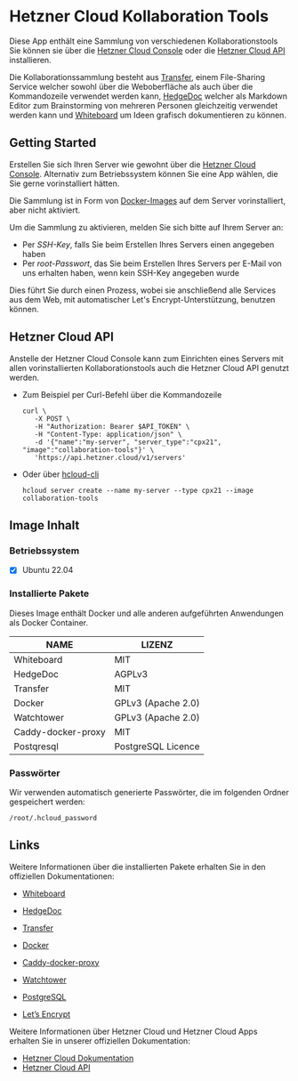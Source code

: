 # Hetzner Cloud Kollaboration Tools

Diese App enthält eine Sammlung von verschiedenen Kollaborationstools
Sie können sie über die [Hetzner Cloud Console](https://console.hetzner.cloud) oder die [Hetzner Cloud API](https://docs.hetzner.cloud/#servers-create-a-server) installieren.

Die Kollaborationssammlung besteht aus [Transfer](https://transfer.sh/), einem File-Sharing Service welcher sowohl über die Weboberfläche als auch über die Kommandozeile verwendet werden kann, [HedgeDoc](https://hedgedoc.org/) welcher als Markdown Editor zum Brainstorming von mehreren Personen gleichzeitig verwendet werden kann und [Whiteboard](https://github.com/cracker0dks/whiteboard) um Ideen grafisch dokumentieren zu können.

## Getting Started

Erstellen Sie sich Ihren Server wie gewohnt über die [Hetzner Cloud Console](https://console.hetzner.cloud). Alternativ zum Betriebssystem können Sie eine App wählen, die Sie gerne vorinstalliert hätten.

Die Sammlung ist in Form von [Docker-Images](https://www.docker.com/) auf dem Server vorinstalliert, aber nicht aktiviert.

Um die Sammlung zu aktivieren, melden Sie sich bitte auf Ihrem Server an:

- Per _SSH-Key_, falls Sie beim Erstellen Ihres Servers einen angegeben haben
- Per _root-Passwort_, das Sie beim Erstellen Ihres Servers per E-Mail von uns erhalten haben, wenn kein SSH-Key angegeben wurde

Dies führt Sie durch einen Prozess, wobei sie anschließend alle Services aus dem Web, mit automatischer Let's Encrypt-Unterstützung, benutzen können.

## Hetzner Cloud API

Anstelle der Hetzner Cloud Console kann zum Einrichten eines Servers mit allen vorinstallierten Kollaborationstools auch die Hetzner Cloud API genutzt werden.

- Zum Beispiel per Curl-Befehl über die Kommandozeile

  ```
  curl \
     -X POST \
     -H "Authorization: Bearer $API_TOKEN" \
     -H "Content-Type: application/json" \
     -d '{"name":"my-server", "server_type":"cpx21", "image":"collaboration-tools"}' \
     'https://api.hetzner.cloud/v1/servers'
  ```

- Oder über [hcloud-cli](https://github.com/hetznercloud/cli)

  ```
  hcloud server create --name my-server --type cpx21 --image collaboration-tools
  ```

## Image Inhalt

### Betriebssystem

- [x] Ubuntu 22.04

### Installierte Pakete

Dieses Image enthält Docker und alle anderen aufgeführten Anwendungen als Docker Container.

| NAME               | LIZENZ             |
| ------------------ | ------------------ |
| Whiteboard         | MIT                |
| HedgeDoc           | AGPLv3             |
| Transfer           | MIT                |
| Docker             | GPLv3 (Apache 2.0) |
| Watchtower         | GPLv3 (Apache 2.0) |
| Caddy-docker-proxy | MIT                |
| Postqresql         | PostgreSQL Licence |

### Passwörter

Wir verwenden automatisch generierte Passwörter, die im folgenden Ordner gespeichert werden:

```
/root/.hcloud_password
```

## Links

Weitere Informationen über die installierten Pakete erhalten Sie in den offiziellen Dokumentationen:

- [Whiteboard](https://github.com/cracker0dks/whiteboard)
- [HedgeDoc](https://hedgedoc.org/)
- [Transfer](https://transfer.sh/)
- [Docker](https://www.docker.com/)
- [Caddy-docker-proxy](https://github.com/lucaslorentz/caddy-docker-proxy/)
- [Watchtower](https://containrrr.dev/watchtower/)
- [PostgreSQL](https://www.postgresql.org/)

- [Let’s Encrypt](https://letsencrypt.org/de/docs/)

Weitere Informationen über Hetzner Cloud und Hetzner Cloud Apps erhalten Sie in unserer offiziellen Dokumentation:

- [Hetzner Cloud Dokumentation](https://docs.hetzner.com/de/cloud/)
- [Hetzner Cloud API](https://docs.hetzner.cloud/)
